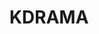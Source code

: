 ---
title: KDRAMA
crosslinks:
- kdramareviews
- youtubefactsbot
- youtubot
- kdramarecommends
- koreanvariety
- taiwandramas
- u_imguralbumbot
- anti_gif_bot
- Korean
- kpop
- aznidentity
- korea
- ChineseTV
- Koreanfilm
- HistoryPorn
- hmmm
- tabled
- trackers
- tmsbmeta
- livven
---